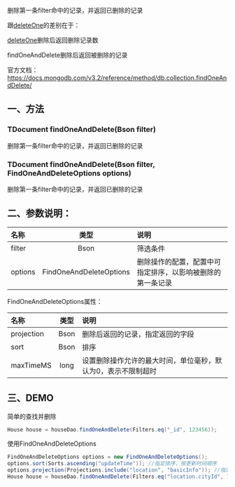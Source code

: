 删除第一条filter命中的记录，并返回已删除的记录

跟[deleteOne](/YCollection/deleteone.md)的差别在于：

[deleteOne](/YCollection/deleteone.md)删除后返回删除记录数

findOneAndDelete删除后返回被删除的记录


官方文档：https://docs.mongodb.com/v3.2/reference/method/db.collection.findOneAndDelete/

## 一、方法

### TDocument findOneAndDelete(Bson filter)

删除第一条filter命中的记录，并返回已删除的记录



### TDocument findOneAndDelete(Bson filter, FindOneAndDeleteOptions options)

删除第一条filter命中的记录，并返回已删除的记录



## 二、参数说明：

| 名称 | 类型 | 说明 |
| :-- | :--: | :-- |
| filter | Bson | 筛选条件 |
| options | FindOneAndDeleteOptions | 删除操作的配置，配置中可指定排序，以影响被删除的第一条记录 |


FindOneAndDeleteOptions属性：

| 名称 | 类型 | 说明 |
| :-- | :--: | :-- |
| projection | Bson | 删除后返回的记录，指定返回的字段 |
| sort | Bson | 排序 |
| maxTimeMS | long | 设置删除操作允许的最大时间，单位毫秒，默认为0，表示不限制超时 |




## 三、DEMO

简单的查找并删除
``` java
House house = houseDao.findOneAndDelete(Filters.eq("_id", 123456));
```

使用FindOneAndDeleteOptions


``` java
FindOneAndDeleteOptions options = new FindOneAndDeleteOptions();
options.sort(Sorts.ascending("updateTime")); //指定排序，按更新时间顺序
options.projection(Projections.include("location", "basicInfo")); //指定删除后，返回指定的字段
House house = houseDao.findOneAndDelete(Filters.eq("location.cityId", 1337), options);
```



